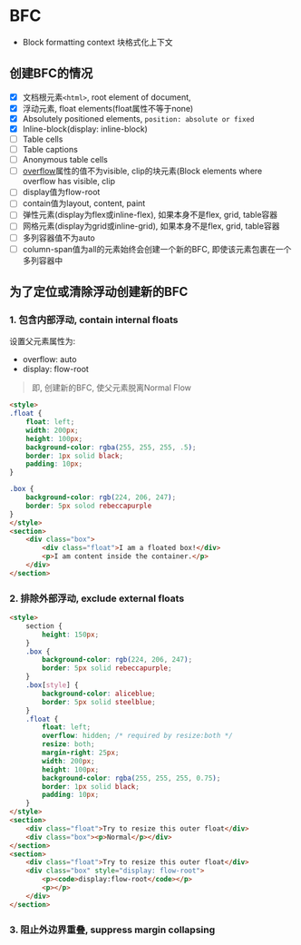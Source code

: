 # BFC

- Block formatting context 块格式化上下文

## 创建BFC的情况

- [x] 文档根元素`<html>`, root element of document, 
- [x] 浮动元素, float elements(float属性不等于none)
- [x] Absolutely positioned elements, `position: absolute or fixed`
- [x] Inline-block(display: inline-block)
- [ ] Table cells
- [ ] Table captions
- [ ] Anonymous table cells
- [ ] [overflow](css-overflow.md)属性的值不为visible, clip的块元素(Block elements where overflow has visible, clip
- [ ] display值为flow-root
- [ ] contain值为layout, content, paint
- [ ] 弹性元素(display为flex或inline-flex), 如果本身不是flex, grid, table容器
- [ ] 网格元素(display为grid或inline-grid), 如果本身不是flex, grid, table容器
- [ ] 多列容器值不为auto
- [ ] column-span值为all的元素始终会创建一个新的BFC, 即使该元素包裹在一个多列容器中

## 为了定位或清除浮动创建新的BFC

### 1. 包含内部浮动, contain internal floats

设置父元素属性为: 

- overflow: auto
- display: flow-root

> 即, 创建新的BFC, 使父元素脱离Normal Flow

```html
<style>
.float {
    float: left;
    width: 200px;
    height: 100px;
    background-color: rgba(255, 255, 255, .5);
    border: 1px solid black;
    padding: 10px;
}

.box {
    background-color: rgb(224, 206, 247);
    border: 5px solod rebeccapurple
}
</style>
<section>
    <div class="box">
        <div class="float">I am a floated box!</div>
        <p>I am content inside the container.</p>
    </div>
</section>
```

### 2. 排除外部浮动, exclude external floats

```html
<style>
    section {
        height: 150px;
    }
    .box {
        background-color: rgb(224, 206, 247);
        border: 5px solid rebeccapurple;
    }
    .box[style] {
        background-color: aliceblue;
        border: 5px solid steelblue;
    }
    .float {
        float: left;
        overflow: hidden; /* required by resize:both */
        resize: both;
        margin-right: 25px;
        width: 200px;
        height: 100px;
        background-color: rgba(255, 255, 255, 0.75);
        border: 1px solid black;
        padding: 10px;
    }
</style>
<section>
    <div class="float">Try to resize this outer float</div>
    <div class="box"><p>Normal</p></div>
</section>
<section>
    <div class="float">Try to resize this outer float</div>
    <div class="box" style="display: flow-root">
        <p><code>display:flow-root</code></p>
        <p></p>
    </div>
</section>
```


### 3. 阻止外边界重叠, suppress margin collapsing


